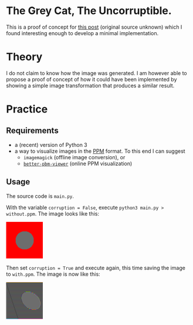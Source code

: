 # The Grey Cat, The Uncorruptible.

This is a proof of concept for
[this post](https://www.reddit.com/r/Bossfight/comments/1fiy1pt/the_grey_cat_the_uncorruptible/)
(original source unknown) which I found interesting
enough to develop a minimal implementation.


# Theory

I do not claim to know how the image was generated.
I am however able to propose a proof of concept of how it could
have been implemented by showing a simple image transformation
that produces a similar result.

# Practice

## Requirements

- a (recent) version of Python 3
- a way to visualize images in the [PPM](https://en.wikipedia.org/wiki/Netpbm) format.
    To this end I can suggest
    - `imagemagick` (offline image conversion), or
    - [`better-pbm-viewer`](https://perso.crans.org/vanille/better-pbm-viewer/) (online PPM visualization)

## Usage

The source code is `main.py`.

With the variable `corruption = False`, execute `python3 main.py > without.ppm`.
The image looks like this:

![](without.png "Uncorrupted")

Then set `corruption = True` and execute again, this time saving the image to `with.ppm`.
The image is now like this:

![](with.png "Corrupted")


